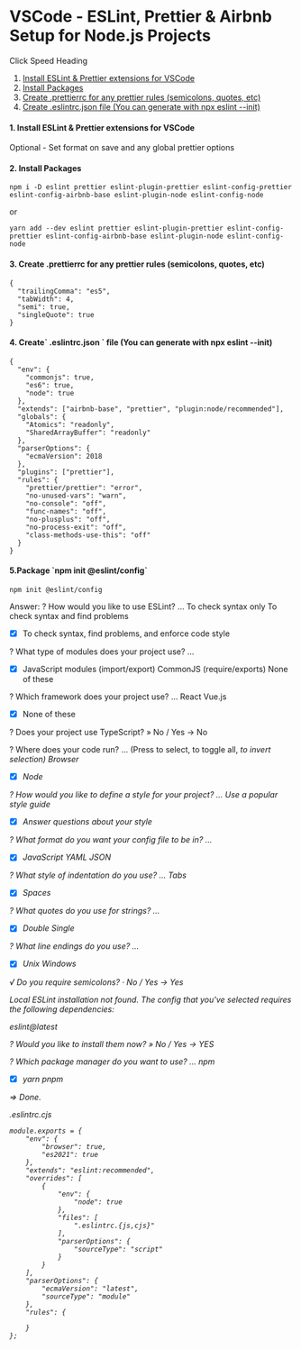 # VSCode - ESLint, Prettier & Airbnb Setup for Node.js Projects

Click Speed Heading

<ol>
    <li>
        <a href="#one">Install ESLint & Prettier extensions for VSCode</a>
    </li>
    <li>
        <a href="#two"> Install Packages</a>
    </li>
    <li>
        <a href="#three">Create .prettierrc for any prettier rules (semicolons, quotes, etc)</a>
    </li>
    <li>
        <a href="#four">Create .eslintrc.json file (You can generate with npx eslint --init)</a>
    </li>
</ol>

<h4 id="one">1. Install ESLint & Prettier extensions for VSCode</h4>

<p>Optional - Set format on save and any global prettier options</p>

<h4 id="two">2. Install Packages</h4>

```
npm i -D eslint prettier eslint-plugin-prettier eslint-config-prettier eslint-config-airbnb-base eslint-plugin-node eslint-config-node
```

or

```
yarn add --dev eslint prettier eslint-plugin-prettier eslint-config-prettier eslint-config-airbnb-base eslint-plugin-node eslint-config-node
```

<h4 id="three">3. Create .prettierrc for any prettier rules (semicolons, quotes, etc)</h4>

```
{
  "trailingComma": "es5",
  "tabWidth": 4,
  "semi": true,
  "singleQuote": true
}
```

<h4 id="four">4. Create` .eslintrc.json ` file (You can generate with npx eslint --init)</h4>

```
{
  "env": {
    "commonjs": true,
    "es6": true,
    "node": true
  },
  "extends": ["airbnb-base", "prettier", "plugin:node/recommended"],
  "globals": {
    "Atomics": "readonly",
    "SharedArrayBuffer": "readonly"
  },
  "parserOptions": {
    "ecmaVersion": 2018
  },
  "plugins": ["prettier"],
  "rules": {
    "prettier/prettier": "error",
    "no-unused-vars": "warn",
    "no-console": "off",
    "func-names": "off",
    "no-plusplus": "off",
    "no-process-exit": "off",
    "class-methods-use-this": "off"
  }
}
```

<h4 id="four">5.Package `npm init @eslint/config`</h4>

```
npm init @eslint/config
```

Answer:
? How would you like to use ESLint? ...
To check syntax only
To check syntax and find problems

-   [x] To check syntax, find problems, and enforce code style

? What type of modules does your project use? ...

-   [x] JavaScript modules (import/export)
        CommonJS (require/exports)
        None of these

? Which framework does your project use? ...
React
Vue.js

-   [x] None of these

? Does your project use TypeScript? » No / Yes -> No

? Where does your code run? ... (Press <space> to select, <a> to toggle all, <i> to invert selection)
Browser

-   [x] Node

? How would you like to define a style for your project? ...
Use a popular style guide

-   [x] Answer questions about your style

? What format do you want your config file to be in? ...

-   [x] JavaScript
        YAML
        JSON

? What style of indentation do you use? ...
Tabs

-   [x] Spaces

? What quotes do you use for strings? ...

-   [x] Double
        Single

? What line endings do you use? ...

-   [x] Unix
        Windows

√ Do you require semicolons? · No / Yes -> Yes

Local ESLint installation not found.
The config that you've selected requires the following dependencies:

eslint@latest

? Would you like to install them now? » No / Yes -> YES

? Which package manager do you want to use? ...
npm

-   [x] yarn
        pnpm

=> Done.

.eslintrc.cjs

```
module.exports = {
    "env": {
        "browser": true,
        "es2021": true
    },
    "extends": "eslint:recommended",
    "overrides": [
        {
            "env": {
                "node": true
            },
            "files": [
                ".eslintrc.{js,cjs}"
            ],
            "parserOptions": {
                "sourceType": "script"
            }
        }
    ],
    "parserOptions": {
        "ecmaVersion": "latest",
        "sourceType": "module"
    },
    "rules": {

    }
};

```
